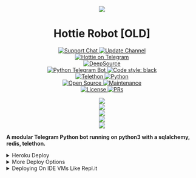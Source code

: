 <p align="center">
  <img src="https://telegra.ph/file/7cab440852751e60368c1.jpg">
<p>

<h1 align="center">
    Hottie Robot [OLD]
</h1>

<p align="center">
<a href="https://t.me/Hottie_Support"> <img src="https://img.shields.io/badge/Support-Chat-blue?&logo=telegram" alt="Support Chat" /> </a>
<a href="https://t.me/Hottie Updates"> <img src="https://img.shields.io/badge/Update-Channel-blue?&logo=telegram" alt="Update Channel" /> </a><br>
<a href="https://t.me/Hottie_Robot"> <img src="https://img.shields.io/badge/Hottie_Robot-blue?&logo=telegram" alt="Hottie on Telegram" /> </a><br>
<a href="https://deepsource.io/gh/SuruXmanager/Teddybot/?ref=repository-badge"><img src="https://static.deepsource.io/deepsource-badge-light-mini.svg" alt="DeepSource"></a><br>
<a href="https://python-telegram-bot.org"> <img src="https://img.shields.io/badge/PTB-13.5-brightgreen?&style=flat-round&logo=github" alt="Python Telegram Bot" /> </a>
<a href="https://github.com/psf/black"><img alt="Code style: black" src="https://img.shields.io/badge/code%20style-black-000000.svg"></a><br>
<a href="https://docs.telethon.dev"> <img src="https://img.shields.io/badge/Telethon-1.16.4-brightgreen?&style=flat-round&logo=github" alt="Telethon" /> </a>
<a href="https://docs.python.org"> <img src="https://img.shields.io/badge/Python-3.9.7-brightgreen?&style=flat-round&logo=python" alt="Python" /> </a><br>
<a href="https://github.com/SuruXmanager"> <img src="https://badges.frapsoft.com/os/v1/open-source.svg?v=103" alt="Open Source" /> </a>
<a href="https://GitHub.com/SuruXmanager/Teddybot"> <img src="https://img.shields.io/badge/Maintained-Yes-brightgreen.svg" alt="Maintenance" /> </a><br>
<a href="https://github.com/SuruXmanager/Teddybot/blob/main/LICENSE"> <img src="https://img.shields.io/badge/License-GPLv3-blue.svg" alt="License" /> </a>
<a href="https://makeapullrequest.com"> <img src="https://img.shields.io/badge/PRs-Welcome-blue.svg?style=flat-round" alt="PRs" /> </a>
</p>

<p align="center">
<a href="https://github.com/SuruXmanager/Teddybot/fork">
    <img src="https://img.shields.io/github/forks/SuruXmanager/Teddybot?label=Forks&style=social">
</a><br>
<a href="https://github.com/AASFCYBERKING/HottieRobot/stargazers">
    <img src="https://img.shields.io/github/stars/SuruXmanager/Teddybot?label=Stars&style=social">
</a><br>
<a href="https://github.com/AASFCYBERKING/HottieRobot/issues">
    <img src="https://img.shields.io/github/issues/SuruXmanager/Teddybot?label=Issues&style=social&logo=github">
</a><br>
<a href="https://github.com/SuruXmanager/Teddybot/graphs/contributors">
    <img src="https://img.shields.io/github/contributors/SuruXmanager/Teddybot?label=Contributors&style=social&logo=github">
</a><br>
<a href="https://github.com/SuruXmanager/Teddybot/archive/refs/heads/main.zip">
    <img src="https://img.shields.io/github/repo-size/SuruXmanager/Teddybot?label=Repo Size&style=social&logo=github">
</a>
</p>

**A modular Telegram Python bot running on python3 with a sqlalchemy, redis, telethon.**

<details>
	<summary>Heroku Deploy</summary>
	<br>
	<b>
The Easiest Way to Deploy This Bot is Via Heroku.
		In Order To deploy, You Just Have Fill The Necessary Environment Variables and Done!</b>
	
  <h1>
    <p align="center">
        <a href="https://heroku.com/deploy?template=https://github.com/SuruXmanager/Teddybot">
            <img src="https://www.herokucdn.com/deploy/button.svg" alt="Deploy">
        </a>
    </p>
</h1>

</details> 

<details>
    <summary>More Deploy Options</summary>
    <br>
    <p align="center">

    Deploying on Local Machine

</p>

```console
    ~$ git clone https://github.com/SuruXmanager/Teddybot
    ~$ cd HottieRobot
    ~$ cp sample_config.py config.py
```

Edit Config.py with your own Values

Start with ```python -m Teddybot```

</details>    

<details>
     <summary>Deploying On IDE VMs Like Repl.it</summary>
       <br>
         <p align="left">
            <b> 

            Refer to Deploying On Local Machine.

 </b>
</p>
</details>
